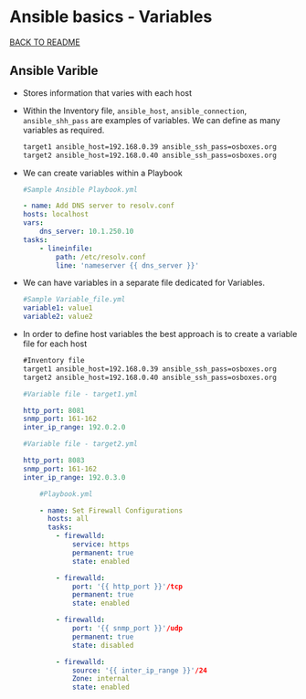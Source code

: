 # Ansible basics - Variables

[BACK TO README](README.md)

## Ansible Varible

- Stores information that varies with each host

- Within the Inventory file, `ansible_host`, `ansible_connection`, `ansible_shh_pass` are examples of variables. We can define as many variables as required.

  ```txt
  target1 ansible_host=192.168.0.39 ansible_ssh_pass=osboxes.org
  target2 ansible_host=192.168.0.40 ansible_ssh_pass=osboxes.org
  ```

- We can create variables within a Playbook

  ```yaml
  #Sample Ansible Playbook.yml

  - name: Add DNS server to resolv.conf
  hosts: localhost
  vars:
      dns_server: 10.1.250.10
  tasks:
      - lineinfile:
          path: /etc/resolv.conf
          line: 'nameserver {{ dns_server }}'
  ```

- We can have variables in a separate file dedicated for Variables.

  ```yaml
  #Sample Variable_file.yml
  variable1: value1
  variable2: value2
  ```

- In order to define host variables the best approach is to create a variable file for each host

  ```txt
  #Inventory file
  target1 ansible_host=192.168.0.39 ansible_ssh_pass=osboxes.org
  target2 ansible_host=192.168.0.40 ansible_ssh_pass=osboxes.org
  ```

  ```yaml
  #Variable file - target1.yml

  http_port: 8081
  snmp_port: 161-162
  inter_ip_range: 192.0.2.0
  ```

  ```yaml
  #Variable file - target2.yml

  http_port: 8083
  snmp_port: 161-162
  inter_ip_range: 192.0.3.0
  ```

  ```yaml
      #Playbook.yml

      - name: Set Firewall Configurations
        hosts: all
        tasks:
          - firewalld:
              service: https
              permanent: true
              state: enabled

          - firewalld:
              port: '{{ http_port }}'/tcp
              permanent: true
              state: enabled

          - firewalld:
              port: '{{ snmp_port }}'/udp
              permanent: true
              state: disabled

          - firewalld:
              source: '{{ inter_ip_range }}'/24
              Zone: internal
              state: enabled
  ```

